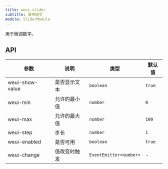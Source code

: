 ```yaml
---
title: weui-slider
subtitle: 滑块指令
module: SliderModule
---
```


用于微调数字。

## API

参数 | 说明 | 类型 | 默认值
----|------|-----|------
weui-show-value | 是否显示文本 | `boolean` | `true`
weui-min | 允许的最小值 | `number` | `0`
weui-max | 允许的最大值 | `number` | `100`
weui-step | 步长 | `number` | `1`
weui-enabled | 是否可用 | `boolean` | `true`
weui-change | 值改变时触发 | `EventEmitter<number>` | -
